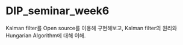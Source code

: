# DIP_seminar_week6

Kalman filter를 Open source를 이용해 구현해보고, Kalman filter의 원리와 Hungarian Algorithm에 대해 이해.
